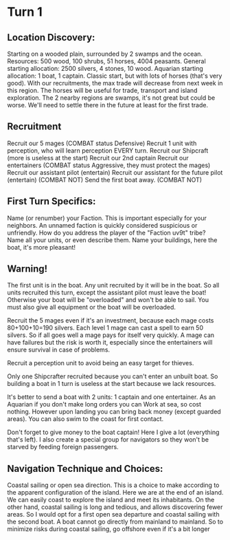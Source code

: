 # Turn 1

## Location Discovery:
Starting on a wooded plain, surrounded by 2 swamps and the ocean.
Resources: 500 wood, 100 shrubs, 51 horses, 4004 peasants.
General starting allocation: 2500 silvers, 4 stones, 10 wood.
Aquarian starting allocation: 1 boat, 1 captain.
Classic start, but with lots of horses (that's very good).
With our recruitments, the max trade will decrease from next week in this region.
The horses will be useful for trade, transport and island exploration.
The 2 nearby regions are swamps, it's not great but could be worse. We'll need to settle there in the future at least for the first trade.

## Recruitment
Recruit our 5 mages (COMBAT status Defensive)
Recruit 1 unit with perception, who will learn perception EVERY turn.
Recruit our Shipcraft (more is useless at the start)
Recruit our 2nd captain
Recruit our entertainers (COMBAT status Aggressive, they must protect the mages)
Recruit our assistant pilot (entertain)
Recruit our assistant for the future pilot (entertain) (COMBAT NOT)
Send the first boat away. (COMBAT NOT)

## First Turn Specifics:
Name (or renumber) your Faction. This is important especially for your neighbors. An unnamed faction is quickly considered suspicious or unfriendly. How do you address the player of the "Faction uv9t" tribe?
Name all your units, or even describe them.
Name your buildings, here the boat, it's more pleasant!

## Warning!
The first unit is in the boat. Any unit recruited by it will be in the boat. So all units recruited this turn, except the assistant pilot must leave the boat!
Otherwise your boat will be "overloaded" and won't be able to sail. You must also give all equipment or the boat will be overloaded.

Recruit the 5 mages even if it's an investment, because each mage costs 80+100+10=190 silvers. Each level 1 mage can cast a spell to earn 50 silvers. So if all goes well a mage pays for itself very quickly. A mage can have failures but the risk is worth it, especially since the entertainers will ensure survival in case of problems.

Recruit a perception unit to avoid being an easy target for thieves.

Only one Shipcrafter recruited because you can't enter an unbuilt boat. So building a boat in 1 turn is useless at the start because we lack resources.

It's better to send a boat with 2 units: 1 captain and one entertainer. As an Aquarian if you don't make long orders you can Work at sea, so cost nothing. However upon landing you can bring back money (except guarded areas). You can also swim to the coast for first contact.

Don't forget to give money to the boat captain! Here I give a lot (everything that's left).
I also create a special group for navigators so they won't be starved by feeding foreign passengers.

## Navigation Technique and Choices:
Coastal sailing or open sea direction. This is a choice to make according to the apparent configuration of the island.
Here we are at the end of an island. We can easily coast to explore the island and meet its inhabitants. On the other hand, coastal sailing is long and tedious, and allows discovering fewer areas.
So I would opt for a first open sea departure and coastal sailing with the second boat.
A boat cannot go directly from mainland to mainland. So to minimize risks during coastal sailing, go offshore even if it's a bit longer
